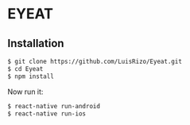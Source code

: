 # EYEAT

## Installation

```bash
$ git clone https://github.com/LuisRizo/Eyeat.git
$ cd Eyeat
$ npm install
```

Now run it:
```bash
$ react-native run-android
$ react-native run-ios
```
